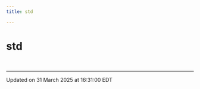 ```yaml
---
title: std

---
```


# std

<br>







-------------------------------

Updated on 31 March 2025 at 16:31:00 EDT
